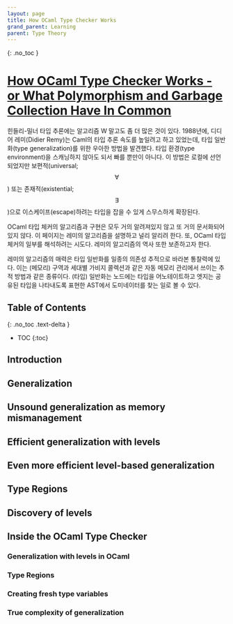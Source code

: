 ```yaml
---
layout: page
title: How OCaml Type Checker Works
grand_parent: Learning
parent: Type Theory
---
```


{: .no_toc }
# [How OCaml Type Checker Works - or What Polymorphism and Garbage Collection Have In Common](https://okmij.org/ftp/ML/generalization.html)

 힌들리-밀너 타입 추론에는 알고리즘 W 말고도 좀 더 많은 것이
 있다. 1988년에, 디디어 레미(Didier Remy)는 Caml의 타입 추론 속도를
 높일려고 하고 있었는데, 타입 일반화(type generalization)를 위한
 우아한 방법을 발견했다. 타입 환경(type environment)을 스캐닝하지
 않아도 되서 빠를 뿐만이 아니다. 이 방법은 로컬에 선언되었지만
 보편적(universal; $$ \forall $$) 또는 존재적(existential; $$ \exists
 $$)으로 이스케이프(escape)하려는 타입을 잡을 수 있게 스무스하게
 확장된다.

 OCaml 타입 체커의 알고리즘과 구현은 모두 거의 알려져있지 않고 또 거의
 문서화되어 있지 않다. 이 페이지는 레미의 알고리즘을 설명하고 널리
 알리려 한다. 또, OCaml 타입 체커의 일부를 해석하려는 시도다. 레미의
 알고리즘의 역사 또한 보존하고자 한다.

 레미의 알고리즘의 매력은 타입 일반화를 일종의 의존성 추적으로 바라본
 통찰력에 있다. 이는 (메모리) 구역과 세대별 가비지 콜렉션과 같은 자동
 메모리 관리에서 쓰이는 추적 방법과 같은 종류이다. (타입) 일반화는
 노드에는 타입을 어노테이트하고 엣지는 공유된 타입을 나타내도록 표현한
 AST에서 도미네이터를 찾는 일로 볼 수 있다.


## Table of Contents
{: .no_toc .text-delta }
- TOC
{:toc}

## Introduction
## Generalization
## Unsound generalization as memory mismanagement
## Efficient generalization with levels
## Even more efficient level-based generalization
## Type Regions
## Discovery of levels

## Inside the OCaml Type Checker
### Generalization with levels in OCaml
### Type Regions
### Creating fresh type variables
### True complexity of generalization
